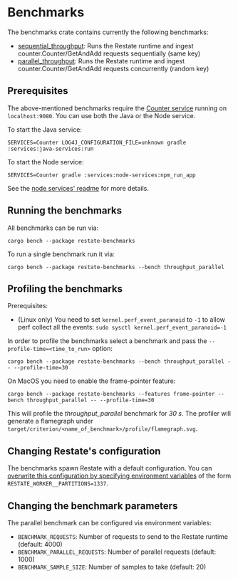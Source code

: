 # Benchmarks

The benchmarks crate contains currently the following benchmarks:

* [sequential_throughput](benches/throughput_sequential.rs): Runs the Restate runtime and ingest counter.Counter/GetAndAdd requests sequentially (same key)
* [parallel_throughput](benches/throughput_parallel.rs): Runs the Restate runtime and ingest counter.Counter/GetAndAdd requests concurrently (random key)

## Prerequisites

The above-mentioned benchmarks require the [Counter service](https://github.com/restatedev/e2e/blob/7fd827c3e6071cc55dcf443ad3beac7e0927dafc/services/node-services/src/counter.ts) running on `localhost:9080`. 
You can use both the Java or the Node service.

To start the Java service:

```shell
SERVICES=Counter LOG4J_CONFIGURATION_FILE=unknown gradle :services:java-services:run
```

To start the Node service:

```shell
SERVICES=Counter gradle :services:node-services:npm_run_app
```

See the [node services' readme](https://github.com/restatedev/e2e/blob/a500164a31d58c0ee65ae77a7f99a8a2ef1825cb/services/node-services/README.md) for more details.

## Running the benchmarks

All benchmarks can be run via:

```shell
cargo bench --package restate-benchmarks 
```

To run a single benchmark run it via:

```shell
cargo bench --package restate-benchmarks --bench throughput_parallel
```

## Profiling the benchmarks

Prerequisites:

* (Linux only) You need to set `kernel.perf_event_paranoid` to `-1` to allow perf collect all the events: `sudo sysctl kernel.perf_event_paranoid=-1`

In order to profile the benchmarks select a benchmark and pass the `--profile-time=<time_to_run>` option:

```shell
cargo bench --package restate-benchmarks --bench throughput_parallel -- --profile-time=30
```

On MacOS you need to enable the frame-pointer feature:

```shell
cargo bench --package restate-benchmarks --features frame-pointer --bench throughput_parallel -- --profile-time=30
```

This will profile the *throughput_parallel* benchmark for *30 s*.
The profiler will generate a flamegraph under `target/criterion/<name_of_benchmark>/profile/flamegraph.svg`.

## Changing Restate's configuration

The benchmarks spawn Restate with a default configuration.
You can [overwrite this configuration by specifying environment variables](https://docs.restate.dev/operate/configuration) of the form `RESTATE_WORKER__PARTITIONS=1337`.

## Changing the benchmark parameters

The parallel benchmark can be configured via environment variables:

* `BENCHMARK_REQUESTS`: Number of requests to send to the Restate runtime (default: 4000)
* `BENCHMARK_PARALLEL_REQUESTS`: Number of parallel requests (default: 1000)
* `BENCHMARK_SAMPLE_SIZE`: Number of samples to take (default: 20)